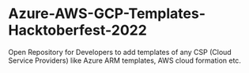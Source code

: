 # Azure-AWS-GCP-Templates-Hacktoberfest-2022
Open Repository for Developers to add templates of any CSP (Cloud Service Providers) like Azure ARM templates, AWS cloud formation etc.
